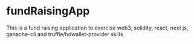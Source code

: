 # fundRaisingApp
This is a fund raising application to exercise web3, solidity, react, next js, ganache-cli and truffle/hdwallet-provider skills
